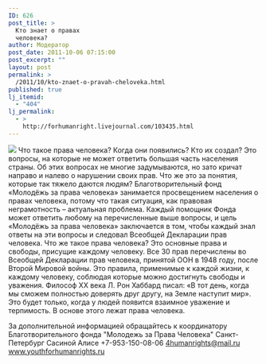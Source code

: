 ```yaml
---
ID: 626
post_title: >
  Кто знает о правах
  человека?
author: Модератор
post_date: 2011-10-06 07:15:00
post_excerpt: ""
layout: post
permalink: >
  /2011/10/kto-znaet-o-pravah-cheloveka.html
published: true
lj_itemid:
  - "404"
lj_permalink:
  - >
    http://forhumanright.livejournal.com/103435.html
---
```

<img src="http://cs5338.vk.com/u132145096/132409092/x_5b26039f.jpg" /> Что такое права человека? Когда они появились? Кто их создал? Это вопросы, на которые не может ответить большая часть населения страны. Об этих вопросах не многие задумываются, но зато кричат направо и налево о нарушении своих прав. Что же это за понятия, которые так тяжело даются людям?
Благотворительный фонд «Молодёжь за права человека» занимается просвещением населения о правах человека, потому что такая ситуация, как правовая неграмотность – актуальная проблема. Каждый помощник Фонда может ответить любому на перечисленные выше вопросы, и цель «Молодёжь за права человека» заключается в том, чтобы каждый знал ответы на эти вопросы и следовал Всеобщей Декларации прав человека. 
Что же такое права человека? Это основные права и свободы, присущие каждому человеку. Все 30 прав перечислены во Всеобщей Декларации прав человека, принятой ООН в 1948 году, после Второй Мировой войны. Это правила, применимые к каждой жизни, к каждому человеку, соблюдая которые можно достигнуть свободы и уважения.
Философ ХХ века Л. Рон Хаббард писал: «В тот день, когда мы сможем полностью доверять друг другу, на Земле наступит мир». Это будет только, когда у людей появится взаимное уважение и терпимость. В основе этого лежат права человека.

За дополнительной информацией обращайтесь к координатору
 Благотворительного фонда
 "Молодежь за Права Человека" Санкт-Петербург 
Сасиной Алисе 
+7-953-150-08-06 
4humanrights@mail.ru
www.youthforhumanrights.ru